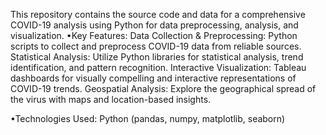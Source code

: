 This repository contains the source code and data for a comprehensive COVID-19 analysis using Python for data preprocessing, analysis, and visualization.
•Key Features:
Data Collection & Preprocessing: Python scripts to collect and preprocess COVID-19 data from reliable sources.
Statistical Analysis: Utilize Python libraries for statistical analysis, trend identification, and pattern recognition.
Interactive Visualization: Tableau dashboards for visually compelling and interactive representations of COVID-19 trends.
Geospatial Analysis: Explore the geographical spread of the virus with maps and location-based insights.

•Technologies Used:
Python (pandas, numpy, matplotlib, seaborn)

